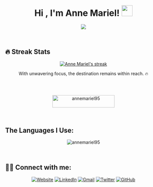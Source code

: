 <h1 align="center">Hi , I'm Anne Mariel! <img src="https://media.giphy.com/media/hvRJCLFzcasrR4ia7z/giphy.gif" width="35"></h1>
<p align="center">
 <a href="https://github.com/DenverCoder1/readme-typing-svg"><img src="https://readme-typing-svg.herokuapp.com?lines=a+Full+Stack+Web+Developer;&center=true&width=500&height=50&font=georgia"></a>
</p>

<br/>

## 🔥 Streak Stats

<p align="center">
  <a href="https://github.com/DenverCoder1/github-readme-streak-stats">
    <img title="🔥 Get streak stats for your profile at git.io/streak-stats" alt="Anne Mariel's streak" src="https://github-readme-streak-stats.herokuapp.com/?user=AnneMariel95&theme=algolia"/>
  </a>
  <p align="center"> With unwavering focus, the destination remains within reach. 🔥 </p>
</p>

<br/>

## 

<p align="center"> <img src="https://komarev.com/ghpvc/?username=annemariel95&label=Profile%20views&color=0e75b6&style=flat" height=40 width=200 alt="annemariel95" /> </p>

<br/>


## The Languages I Use:

<p align="center"><img align="center" src="https://github-readme-stats.vercel.app/api/top-langs?username=annemariel95&show_icons=true&locale=en&layout=compact" alt="annemariel95" /></p>

<br/>

## 🙋‍♀️ Connect with me:
<p align="center">
	<a href="https://anne-mariel.com" target="_blank"><img src="https://img.icons8.com/bubbles/50/000000/web.png" alt="Website"/></a>
	<a href="https://www.linkedin.com/in/anne-mariel/" target="_blank"><img src="https://img.icons8.com/bubbles/50/000000/linkedin.png" alt="LinkedIn"/></a>
	<a href="mailto:a.mariel.recio@gmail.com" target="_blank"><img src="https://img.icons8.com/bubbles/50/000000/gmail.png" alt="Gmail"/></a>
 <a href="https://twitter.com/recio_mariel" target="_blank"><img src="https://img.icons8.com/bubbles/50/000000/twitter-squared.png" alt="Twitter"/></a>
 <a href="https://github.com/annemariel95" target="_blank"><img src="https://img.icons8.com/bubbles/50/000000/github.png" alt="GitHub"/></a>
</p>
